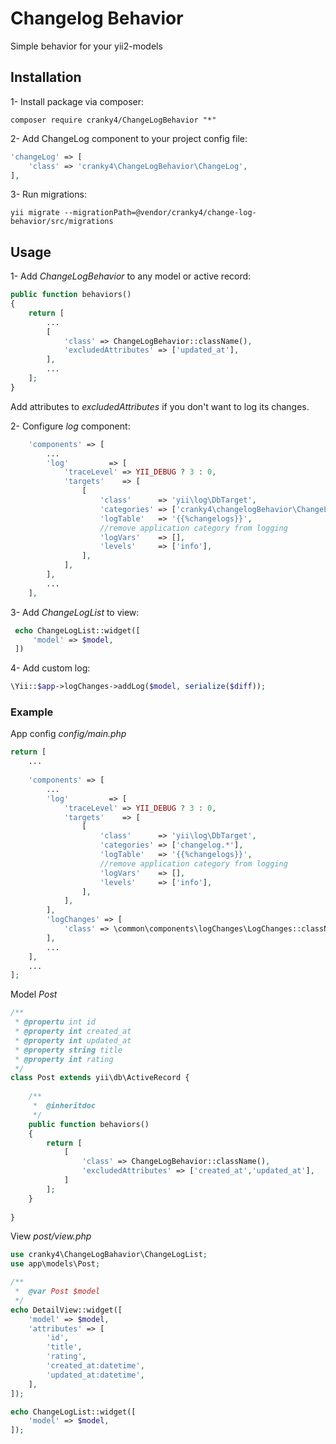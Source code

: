 # Changelog Behavior

Simple behavior for your yii2-models

## Installation

1- Install package via composer:
```
composer require cranky4/ChangeLogBehavior "*"
```
2- Add ChangeLog component to your project config file:
```php
'changeLog' => [
    'class' => 'cranky4\ChangeLogBehavior\ChangeLog',
],
```
3- Run migrations:
```
yii migrate --migrationPath=@vendor/cranky4/change-log-behavior/src/migrations
```

## Usage

1- Add *ChangeLogBehavior* to any model or active record:
```php
public function behaviors()
{
    return [
        ...
        [
            'class' => ChangeLogBehavior::className(),
            'excludedAttributes' => ['updated_at'],
        ],
        ...
    ];
}
```
Add attributes to *excludedAttributes* if you don't want to log 
its changes.

2- Configure *log* component:
```php
    'components' => [
        ...
        'log'         => [
            'traceLevel' => YII_DEBUG ? 3 : 0,
            'targets'    => [
                [
                    'class'      => 'yii\log\DbTarget',
                    'categories' => ['cranky4\changelogBehavior\ChangeLog:*'],
                    'logTable'   => '{{%changelogs}}',
                    //remove application category from logging
                    'logVars'    => [],
                    'levels'     => ['info'],
                ],
            ],
        ],
        ...
    ],
```

3- Add *ChangeLogList* to view:
```php
 echo ChangeLogList::widget([
     'model' => $model,
 ])
```

4- Add custom log:
```php
\Yii::$app->logChanges->addLog($model, serialize($diff));
```

### Example
App config *config/main.php*
```php
return [
    ...
    
    'components' => [
        ...
        'log'         => [
            'traceLevel' => YII_DEBUG ? 3 : 0,
            'targets'    => [
                [
                    'class'      => 'yii\log\DbTarget',
                    'categories' => ['changelog.*'],
                    'logTable'   => '{{%changelogs}}',
                    //remove application category from logging
                    'logVars'    => [],
                    'levels'     => ['info'],
                ],
            ],
        ],
        'logChanges' => [
            'class' => \common\components\logChanges\LogChanges::className(),
        ],
        ...
    ],
    ...
];
```

Model *Post*
```php
/**
 * @propertu int id
 * @property int created_at
 * @property int updated_at
 * @property string title
 * @property int rating
 */
class Post extends yii\db\ActiveRecord {
    
    /**
     *  @inheritdoc
     */
    public function behaviors()
    {
        return [
            [
                'class' => ChangeLogBehavior::className(),
                'excludedAttributes' => ['created_at','updated_at'],
            ]
        ];
    }
    
}
```
View *post/view.php*
```php
use cranky4\ChangeLogBahavior\ChangeLogList;
use app\models\Post;

/**
 *  @var Post $model
 */
echo DetailView::widget([
    'model' => $model,
    'attributes' => [
        'id',
        'title',
        'rating',
        'created_at:datetime',
        'updated_at:datetime',
    ],
]);

echo ChangeLogList::widget([
    'model' => $model,
]);

```
